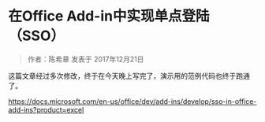 # 在Office Add-in中实现单点登陆（SSO）
> 作者：陈希章 发表于 2017年12月21日

这篇文章经过多次修改，终于在今天晚上写完了，演示用的范例代码也终于跑通了。

<https://docs.microsoft.com/en-us/office/dev/add-ins/develop/sso-in-office-add-ins?product=excel>